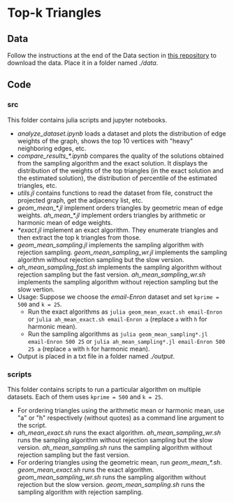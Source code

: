 # Top-k Triangles

## Data
Follow the instructions at the end of the Data section in [this repository](https://github.com/arbenson/ScHoLP-Tutorial#data)
to download the data. Place it in a folder named *./data*.

## Code

### src
This folder contains julia scripts and jupyter notebooks.
* *analyze_dataset.ipynb* loads a dataset and plots the distribution of edge weights of the 
graph, shows the top 10 vertices with "heavy" neighboring edges, etc.
* *compare_results_\*.ipynb* compares the quality of the solutions obtained from the sampling 
algorithm and the exact solution. It displays the distribution of the weights of the top 
triangles (in the exact solution and the estimated solution), the distribution of 
percentile of the estimated triangles, etc.
* *utils.jl* contains functions to read the dataset from file, construct the projected graph,
get the adjacency list, etc.
* *geom_mean_\*.jl* implement orders triangles by geometric mean of edge weights.
*ah_mean_\*.jl* implement orders triangles by arithmetic or harmonic mean of edge weights.
* *\*exact.jl* implement an exact algorithm. They enumerate triangles and then extract the top 
k triangles from those.
* *geom_mean_sampling.jl* implements the sampling algorithm with rejection sampling. 
*geom_mean_sampling_wr.jl* implements the sampling algorithm without rejection sampling but the slow version.
* *ah_mean_sampling_fast.sh* implements the sampling algorithm without rejection sampling but
the fast version. *ah_mean_sampling_wr.sh* implements the sampling algorithm without rejection 
sampling but the slow vertion. 
* Usage: Suppose we choose the *email-Enron* dataset and set `kprime = 500` and 
`k = 25`.
    * Run the exact algorithms as `julia geom_mean_exact.sh email-Enron` or 
     `julia ah_mean_exact.sh email-Enron a` (replace `a` with `h` for harmonic mean).
    * Run the sampling algorithms as `julia geom_mean_sampling*.jl email-Enron 500 25` or
    `julia ah_mean_sampling*.jl email-Enron 500 25 a` (replace `a` with `h` for harmonic mean).
* Output is placed in a txt file in a folder named *./output*.

### scripts
This folder contains scripts to run a particular algorithm on multiple datasets.
Each of them uses `kprime = 500` and `k = 25`.
* For ordering triangles using the arithmetic mean or harmonic mean, use "a" or "h" 
respectively (without quotes) as a command line argument to the script. 
* *ah_mean_exact.sh* runs the exact algorithm. *ah_mean_sampling_wr.sh* runs the sampling 
algorithm without rejection sampling but the slow version. *ah_mean_sampling.sh* runs the 
sampling algorithm without rejection sampling but the fast version.
* For ordering triangles using the geometric mean, run *geom_mean_\*.sh*. *geom_mean_exact.sh*
runs the exact algorithm. *geom_mean_sampling_wr.sh* runs the sampling algorithm without rejection but the slow version. *geom_mean_sampling.sh* runs the sampling algorithm with rejection sampling.